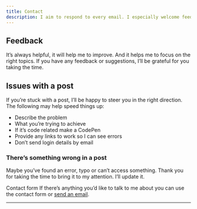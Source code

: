 ```yaml
---
title: Contact
description: I aim to respond to every email. I especially welcome feedback, ideas and things you’d like critique on. Just not link building.
---
```


<Content className="col-start-content-start col-span-5 flex flex-col">

  ## Feedback
  It’s always helpful, it will help me to improve. And it helps me to focus on the right topics. If you have any feedback or suggestions, I’ll be grateful for you taking the time.

  ## Issues with a post
  If you’re stuck with a post, I’ll be happy to steer you in the right direction. The following may help speed things up:

  - Describe the problem
  - What you’re trying to achieve
  - If it’s code related make a CodePen
  - Provide any links to work so I can see errors
  - Don’t send login details by email

  ### There’s something wrong in a post
  Maybe you’ve found an error, typo or can’t access something. Thank you for taking the time to bring it to my attention. I’ll update it.

</Content>

<Notepad className="col-start-7 col-end-content-end">
  <Notepad.Header>Contact form</Notepad.Header>
  <Notepad.Body>
    If there’s anything you’d like to talk to me about you can use the contact form or <a href="mailto:hi@iamsteve.me" className="text-fern-1100 hover:text-dandelion-600 transition duration-200">send an email</a>.
    <hr className="border-neutral-01-200 mb-3" />
    <ContactForm />
  </Notepad.Body>
</Notepad>

